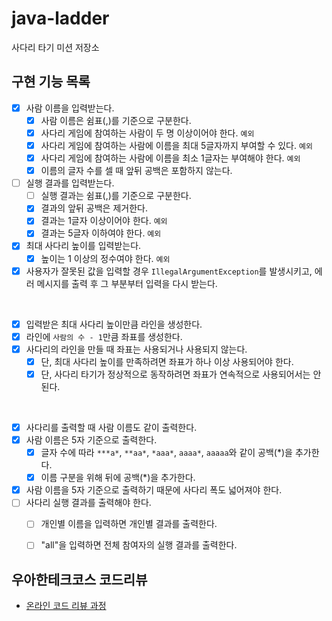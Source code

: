 # java-ladder

사다리 타기 미션 저장소

## 구현 기능 목록

- [x] 사람 이름을 입력받는다.
  - [x] 사람 이름은 쉼표(,)를 기준으로 구분한다.
  - [x] 사다리 게임에 참여하는 사람이 두 명 이상이어야 한다. `예외`
  - [x] 사다리 게임에 참여하는 사람에 이름을 최대 5글자까지 부여할 수 있다. `예외`
  - [x] 사다리 게임에 참여하는 사람에 이름을 최소 1글자는 부여해야 한다. `예외`
  - [x] 이름의 글자 수를 셀 때 앞뒤 공백은 포함하지 않는다.
- [ ] 실행 결과를 입력받는다.
  - [ ] 실행 결과는 쉼표(,)를 기준으로 구분한다.
  - [x] 결과의 앞뒤 공백은 제거한다.
  - [x] 결과는 1글자 이상이어야 한다. `예외`
  - [x] 결과는 5글자 이하여야 한다. `예외`
- [x] 최대 사다리 높이를 입력받는다.
  - [x] 높이는 1 이상의 정수여야 한다. `예외`
- [x] 사용자가 잘못된 값을 입력할 경우 `IllegalArgumentException`를 발생시키고, 에러 메시지를 출력 후 그 부분부터 입력을 다시 받는다.

<br>

- [x] 입력받은 최대 사다리 높이만큼 라인을 생성한다.
- [x] 라인에 `사람의 수 - 1`만큼 좌표를 생성한다. 
- [x] 사다리의 라인을 만들 때 좌표는 사용되거나 사용되지 않는다.
  - [x] 단, 최대 사다리 높이를 만족하려면 좌표가 하나 이상 사용되어야 한다.
  - [x] 단, 사다리 타기가 정상적으로 동작하려면 좌표가 연속적으로 사용되어서는 안 된다.

<br>

- [x] 사다리를 출력할 때 사람 이름도 같이 출력한다.
- [x] 사람 이름은 5자 기준으로 출력한다.
  - [x] 글자 수에 따라 `***a*`, `**aa*`, `*aaa*`, `aaaa*`, `aaaaa`와 같이 공백(*)을 추가한다.
  - [x] 이름 구분을 위해 뒤에 공백(*)을 추가한다.
- [x] 사람 이름을 5자 기준으로 출력하기 때문에 사다리 폭도 넓어져야 한다.
- [ ] 사다리 실행 결과를 출력해야 한다.
  - [ ] 개인별 이름을 입력하면 개인별 결과를 출력한다.
  - [ ] "all"을 입력하면 전체 참여자의 실행 결과를 출력한다.


## 우아한테크코스 코드리뷰

- [온라인 코드 리뷰 과정](https://github.com/woowacourse/woowacourse-docs/blob/master/maincourse/README.md)
